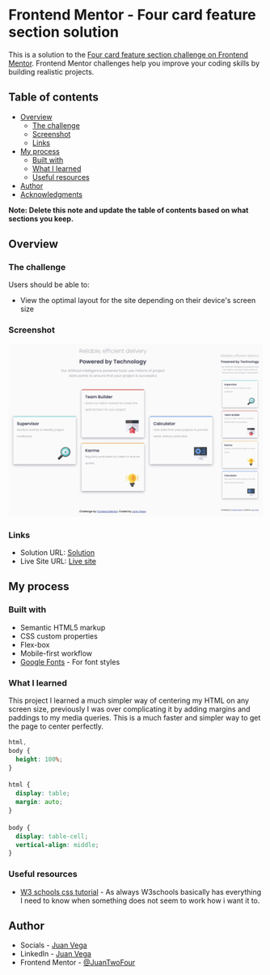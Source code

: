 # Frontend Mentor - Four card feature section solution

This is a solution to the [Four card feature section challenge on Frontend Mentor](https://www.frontendmentor.io/challenges/four-card-feature-section-weK1eFYK). Frontend Mentor challenges help you improve your coding skills by building realistic projects. 

## Table of contents

- [Overview](#overview)
  - [The challenge](#the-challenge)
  - [Screenshot](#screenshot)
  - [Links](#links)
- [My process](#my-process)
  - [Built with](#built-with)
  - [What I learned](#what-i-learned)
  - [Useful resources](#useful-resources)
- [Author](#author)
- [Acknowledgments](#acknowledgments)

**Note: Delete this note and update the table of contents based on what sections you keep.**

## Overview

### The challenge

Users should be able to:

- View the optimal layout for the site depending on their device's screen size

### Screenshot

![](/images/Four%20card%20section.png)

### Links

- Solution URL: [Solution](https://www.frontendmentor.io/solutions/four-card-feature-section-MSHUFe-c5b)
- Live Site URL: [Live site](https://juantwofour.github.io/Four-card-feature/)

## My process

### Built with

- Semantic HTML5 markup
- CSS custom properties
- Flex-box
- Mobile-first workflow
- [Google Fonts](https://fonts.google.com/) - For font styles

### What I learned

This project I learned a much simpler way of centering my HTML on any screen size, previously I was over complicating it by adding margins and paddings to my media queries. This is a much faster and simpler way to get the page to center perfectly.

```css
html,
body {
  height: 100%;
}

html {
  display: table;
  margin: auto;
}

body {
  display: table-cell;
  vertical-align: middle;
}
```

### Useful resources

- [W3 schools css tutorial](https://www.w3schools.com/css/default.asp) - As always W3schools basically has everything I need to know when something does not seem to work how i want it to.

## Author

- Socials - [Juan Vega](https://juantwofour.github.io/Social-Profiles/)
- LinkedIn - [Juan Vega](https://www.linkedin.com/in/juan-vega-bab395282)
- Frontend Mentor - [@JuanTwoFour](https://www.frontendmentor.io/profile/JuanTwoFour)